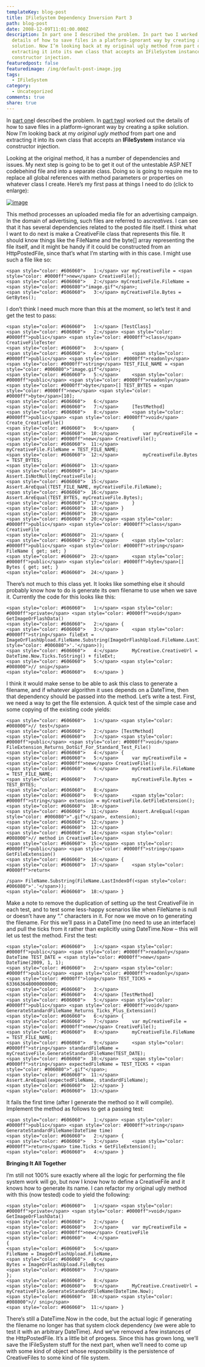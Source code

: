 ```yaml
---
templateKey: blog-post
title: IFileSystem Dependency Inversion Part 3
path: blog-post
date: 2008-12-09T11:01:00.000Z
description: In part one I described the problem. In part two I worked out the
  details of how to save files in a platform-ignorant way by creating a spike
  solution. Now I’m looking back at my original ugly method from part one and
  extracting it into its own class that accepts an IFileSystem instance via
  constructor injection.
featuredpost: false
featuredimage: /img/default-post-image.jpg
tags:
  - IFileSystem
category:
  - Uncategorized
comments: true
share: true
---
```

In [part one](/ifilesystem-dependency-inversion-part-1)I described the problem. In [part two](/ifilesystem-dependency-inversion-part-2)I worked out the details of how to save files in a platform-ignorant way by creating a spike solution. Now I’m looking back at my *original ugly method* from part one and extracting it into its own class that accepts an **IFileSystem** instance via constructor injection.

Looking at the original method, it has a number of dependencies and issues. My next step is going to be to get it out of the untestable ASP.NET codebehind file and into a separate class. Doing so is going to require me to replace all global references with method parameters or properties on whatever class I create. Here’s my first pass at things I need to do (click to enlarge):

[![image](https://stevesmithblog.com/files/media/image/WindowsLiveWriter/IFileSystemDependencyInversionPart3_D46B/image_thumb.png)](http://stevesmithblog.com/files/media/image/WindowsLiveWriter/IFileSystemDependencyInversionPart3_D46B/image_2.png)

This method processes an uploaded media file for an advertising campaign. In the domain of advertising, such files are referred to as*creatives*. I can see that it has several dependencies related to the posted file itself. I think what I want to do next is make a CreativeFile class that represents this file. It should know things like the FileName and the byte\[] array representing the file itself, and it might be handy if it could be constructed from an HttpPostedFile, since that’s what I’m starting with in this case. I might use such a file like so:

```
<span style="color: #606060">   1:</span> var myCreativeFile = <span style="color: #0000ff">new</span> CreativeFile();
<span style="color: #606060">   2:</span> myCreativeFile.FileName = <span style="color: #006080">"image.gif"</span>;
<span style="color: #606060">   3:</span> myCreativeFile.Bytes = GetBytes();
```

I don’t think I need much more than this at the moment, so let’s test it and get the test to pass:

```
<span style="color: #606060">   1:</span> [TestClass]
<span style="color: #606060">   2:</span> <span style="color: #0000ff">public</span> <span style="color: #0000ff">class</span> CreativeFileTester
<span style="color: #606060">   3:</span> {
<span style="color: #606060">   4:</span>     <span style="color: #0000ff">public</span> <span style="color: #0000ff">readonly</span> <span style="color: #0000ff">string</span> TEST_FILE_NAME = <span style="color: #006080">"image.gif"</span>;
<span style="color: #606060">   5:</span>     <span style="color: #0000ff">public</span> <span style="color: #0000ff">readonly</span> <span style="color: #0000ff">byte</span>[] TEST_BYTES = <span style="color: #0000ff">new</span> <span style="color: #0000ff">byte</span>[10];
<span style="color: #606060">   6:</span>  
<span style="color: #606060">   7:</span>     [TestMethod]
<span style="color: #606060">   8:</span>     <span style="color: #0000ff">public</span> <span style="color: #0000ff">void</span> Create_CreativeFile()
<span style="color: #606060">   9:</span>     {
<span style="color: #606060">  10:</span>         var myCreativeFile = <span style="color: #0000ff">new</span> CreativeFile();
<span style="color: #606060">  11:</span>         myCreativeFile.FileName = TEST_FILE_NAME;
<span style="color: #606060">  12:</span>         myCreativeFile.Bytes = TEST_BYTES;
<span style="color: #606060">  13:</span>  
<span style="color: #606060">  14:</span>         Assert.IsNotNull(myCreativeFile);
<span style="color: #606060">  15:</span>         Assert.AreEqual(TEST_FILE_NAME, myCreativeFile.FileName);
<span style="color: #606060">  16:</span>         Assert.AreEqual(TEST_BYTES, myCreativeFile.Bytes);
<span style="color: #606060">  17:</span>     }
<span style="color: #606060">  18:</span> }
<span style="color: #606060">  19:</span>  
<span style="color: #606060">  20:</span> <span style="color: #0000ff">public</span> <span style="color: #0000ff">class</span> CreativeFile
<span style="color: #606060">  21:</span> {
<span style="color: #606060">  22:</span>     <span style="color: #0000ff">public</span> <span style="color: #0000ff">string</span> FileName { get; set; }
<span style="color: #606060">  23:</span>     <span style="color: #0000ff">public</span> <span style="color: #0000ff">byte</span>[] Bytes { get; set; }
<span style="color: #606060">  24:</span> }
```

There’s not much to this class yet. It looks like something else it should probably know how to do is generate its own filename to use when we save it. Currently the code for this looks like this:

```
<span style="color: #606060">   1:</span> <span style="color: #0000ff">private</span> <span style="color: #0000ff">void</span> GetImageOrFlashData()
<span style="color: #606060">   2:</span> {
<span style="color: #606060">   3:</span>     <span style="color: #0000ff">string</span> fileExt = ImageOrFlashUpload.FileName.Substring(ImageOrFlashUpload.FileName.LastIndexOf(<span style="color: #006080">'.'</span>));
<span style="color: #606060">   4:</span>     MyCreative.CreativeUrl = DateTime.Now.Ticks.ToString() + fileExt;
<span style="color: #606060">   5:</span> <span style="color: #008000">// snip</span>
<span style="color: #606060">   6:</span> }
```

I think it would make sense to be able to ask this class to generate a filename, and if whatever algorithm it uses depends on a DateTime, then that dependency should be passed into the method. Let’s write a test. First, we need a way to get the file extension. A quick test of the simple case and some copying of the existing code yields:

```
<span style="color: #606060">   1:</span> <span style="color: #008000">// test</span>
<span style="color: #606060">   2:</span> [TestMethod]
<span style="color: #606060">   3:</span> <span style="color: #0000ff">public</span> <span style="color: #0000ff">void</span> FileExtension_Returns_DotGif_For_Standard_Test_File()
<span style="color: #606060">   4:</span> {
<span style="color: #606060">   5:</span>     var myCreativeFile = <span style="color: #0000ff">new</span> CreativeFile();
<span style="color: #606060">   6:</span>     myCreativeFile.FileName = TEST_FILE_NAME;
<span style="color: #606060">   7:</span>     myCreativeFile.Bytes = TEST_BYTES;
<span style="color: #606060">   8:</span>  
<span style="color: #606060">   9:</span>     <span style="color: #0000ff">string</span> extension = myCreativeFile.GetFileExtension();
<span style="color: #606060">  10:</span>  
<span style="color: #606060">  11:</span>     Assert.AreEqual(<span style="color: #006080">".gif"</span>, extension);
<span style="color: #606060">  12:</span> }
<span style="color: #606060">  13:</span>  
<span style="color: #606060">  14:</span> <span style="color: #008000">// method in CreativeFile</span>
<span style="color: #606060">  15:</span> <span style="color: #0000ff">public</span> <span style="color: #0000ff">string</span> GetFileExtension()
<span style="color: #606060">  16:</span> {
<span style="color: #606060">  17:</span>     <span style="color: #0000ff">return<
 
/span> FileName.Substring(FileName.LastIndexOf(<span style="color: #006080">'.'</span>));
<span style="color: #606060">  18:</span> }
```

Make a note to remove the duplication of setting up the test CreativeFile in each test, and to test some less-happy scenarios like when FileName is null or doesn’t have any “.” characters in it. For now we move on to generating the filename. For this we’ll pass in a DateTime (no need to use an interface) and pull the ticks from it rather than explicitly using DateTime.Now – this will let us test the method. First the test:

```
<span style="color: #606060">   1:</span> <span style="color: #0000ff">public</span> <span style="color: #0000ff">readonly</span> DateTime TEST_DATE = <span style="color: #0000ff">new</span> DateTime(2009, 1, 1);
<span style="color: #606060">   2:</span> <span style="color: #0000ff">public</span> <span style="color: #0000ff">readonly</span> <span style="color: #0000ff">long</span> TEST_TICKS = 633663648000000000;
<span style="color: #606060">   3:</span>  
<span style="color: #606060">   4:</span> [TestMethod]
<span style="color: #606060">   5:</span> <span style="color: #0000ff">public</span> <span style="color: #0000ff">void</span> GenerateStandardFileName_Returns_Ticks_Plus_Extension()
<span style="color: #606060">   6:</span> {
<span style="color: #606060">   7:</span>     var myCreativeFile = <span style="color: #0000ff">new</span> CreativeFile();
<span style="color: #606060">   8:</span>     myCreativeFile.FileName = TEST_FILE_NAME;
<span style="color: #606060">   9:</span>     <span style="color: #0000ff">string</span> standardFileName = myCreativeFile.GenerateStandardFileName(TEST_DATE);
<span style="color: #606060">  10:</span>     <span style="color: #0000ff">string</span> expectedFileName = TEST_TICKS + <span style="color: #006080">".gif"</span>;
<span style="color: #606060">  11:</span>     Assert.AreEqual(expectedFileName, standardFileName);
<span style="color: #606060">  12:</span> }
<span style="color: #606060">  13:</span>  
```

It fails the first time (after I generate the method so it will compile). Implement the method as follows to get a passing test:

```
<span style="color: #606060">   1:</span> <span style="color: #0000ff">public</span> <span style="color: #0000ff">string</span> GenerateStandardFileName(DateTime time)
<span style="color: #606060">   2:</span> {
<span style="color: #606060">   3:</span>     <span style="color: #0000ff">return</span> time.Ticks + GetFileExtension();
<span style="color: #606060">   4:</span> }
```

**Bringing It All Together**

I’m still not 100% sure exactly where all the logic for performing the file system work will go, but now I know how to define a CreativeFile and it knows how to generate its name. I can refactor my original ugly method with this (now tested) code to yield the following:

```
<span style="color: #606060">   1:</span> <span style="color: #0000ff">private</span> <span style="color: #0000ff">void</span> GetImageOrFlashData()
<span style="color: #606060">   2:</span> {
<span style="color: #606060">   3:</span>     var myCreativeFile = <span style="color: #0000ff">new</span> CreativeFile
<span style="color: #606060">   4:</span>                              {
<span style="color: #606060">   5:</span>                                  FileName = ImageOrFlashUpload.FileName,
<span style="color: #606060">   6:</span>                                  Bytes = ImageOrFlashUpload.FileBytes
<span style="color: #606060">   7:</span>                              };
<span style="color: #606060">   8:</span>  
<span style="color: #606060">   9:</span>     MyCreative.CreativeUrl = myCreativeFile.GenerateStandardFileName(DateTime.Now);
<span style="color: #606060">  10:</span> <span style="color: #008000">// snip</span>
<span style="color: #606060">  11:</span> }
```

There’s still a DateTime.Now in the code, but the actual logic if generating the filename no longer has that system clock dependency (we were able to test it with an arbitrary DateTime). And we’ve removed a few instances of the HttpPostedFile. It’s a little bit of progess. Since this has grown long, we’ll save the IFileSystem stuff for the next part, when we’ll need to come up with some kind of object whose responsibility is the persistence of CreativeFiles to some kind of file system.